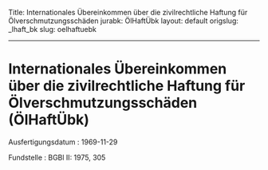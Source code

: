 Title: Internationales Übereinkommen über die zivilrechtliche Haftung für Ölverschmutzungsschäden
jurabk: ÖlHaftÜbk
layout: default
origslug: _lhaft_bk
slug: oelhaftuebk

---

# Internationales Übereinkommen über die zivilrechtliche Haftung für Ölverschmutzungsschäden (ÖlHaftÜbk)

Ausfertigungsdatum
:   1969-11-29

Fundstelle
:   BGBl II: 1975, 305

